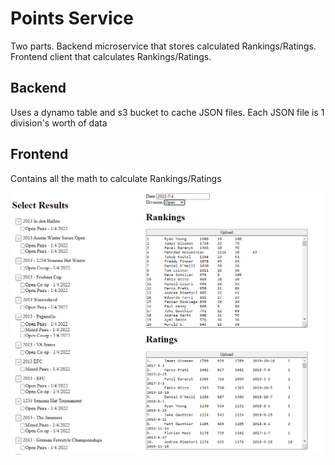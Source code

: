 # Points Service

Two parts. Backend microservice that stores calculated Rankings/Ratings. Frontend client that calculates Rankings/Ratings.

## Backend
Uses a dynamo table and s3 bucket to cache JSON files. Each JSON file is 1 division's worth of data

## Frontend
Contains all the math to calculate Rankings/Ratings

![Preview](preview.png)  


